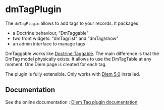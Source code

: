 dmTagPlugin
=================

The `dmTagPlugin` allows to add tags to your records.
It packages
- a Doctrine behaviour, "DmTaggable"
- two front widgets: "dmTag/list" and "dmTag/show"
- an admin interface to manage tags

DmTaggable works like [Doctrine Taggable](http://www.doctrine-project.org/extension/Taggable/1_2-1_0).
The main difference is that the DmTag model physically exists.
It allows to use the DmTagTable at any moment.
One Diem page is created for each tag.

The plugin is fully extensible. Only works with [Diem 5.0](http://diem-project.org/) installed.

Documentation
-------------

See the online documentation : [Diem Tag plugin documentation](http://diem-project.org/plugins/dmtagplugin)